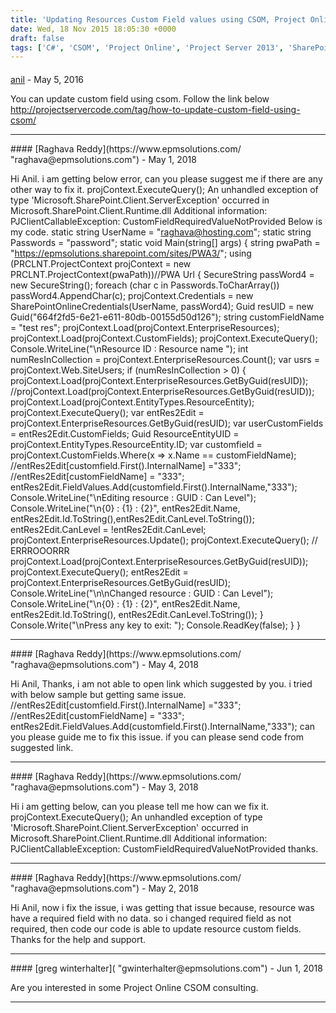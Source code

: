 ```yaml
---
title: 'Updating Resources Custom Field values using CSOM, Project Online, #Project Server 2013'
date: Wed, 18 Nov 2015 18:05:30 +0000
draft: false
tags: ['C#', 'CSOM', 'Project Online', 'Project Server 2013', 'SharePoint 2013']
---
```



#### 
[anil]( "anilcareer.b.tech@gmail.com") - <time datetime="2016-05-27 19:11:56">May 5, 2016</time>

You can update custom field using csom. Follow the link below http://projectservercode.com/tag/how-to-update-custom-field-using-csom/
<hr />
#### 
[Raghava Reddy](https://www.epmsolutions.com/ "raghava@epmsolutions.com") - <time datetime="2018-05-28 04:55:34">May 1, 2018</time>

Hi Anil. i am getting below error, can you please suggest me if there are any other way to fix it. projContext.ExecuteQuery(); An unhandled exception of type 'Microsoft.SharePoint.Client.ServerException' occurred in Microsoft.SharePoint.Client.Runtime.dll Additional information: PJClientCallableException: CustomFieldRequiredValueNotProvided Below is my code. static string UserName = "raghava@hosting.com"; static string Passwords = "password"; static void Main(string\[\] args) { string pwaPath = "https://epmsolutions.sharepoint.com/sites/PWA3/"; using (PRCLNT.ProjectContext projContext = new PRCLNT.ProjectContext(pwaPath))//PWA Url { SecureString passWord4 = new SecureString(); foreach (char c in Passwords.ToCharArray()) passWord4.AppendChar(c); projContext.Credentials = new SharePointOnlineCredentials(UserName, passWord4); Guid resUID = new Guid("664f2fd5-6e21-e611-80db-00155d50d126"); string customFieldName = "test res"; projContext.Load(projContext.EnterpriseResources); projContext.Load(projContext.CustomFields); projContext.ExecuteQuery(); Console.WriteLine("\\nResource ID : Resource name "); int numResInCollection = projContext.EnterpriseResources.Count(); var usrs = projContext.Web.SiteUsers; if (numResInCollection > 0) { projContext.Load(projContext.EnterpriseResources.GetByGuid(resUID)); //projContext.Load(projContext.EnterpriseResources.GetByGuid(resUID)); projContext.Load(projContext.EntityTypes.ResourceEntity); projContext.ExecuteQuery(); var entRes2Edit = projContext.EnterpriseResources.GetByGuid(resUID); var userCustomFields = entRes2Edit.CustomFields; Guid ResourceEntityUID = projContext.EntityTypes.ResourceEntity.ID; var customfield = projContext.CustomFields.Where(x => x.Name == customFieldName); //entRes2Edit\[customfield.First().InternalName\] ="333"; //entRes2Edit\[customFieldName\] = "333"; entRes2Edit.FieldValues.Add(customfield.First().InternalName,"333"); Console.WriteLine("\\nEditing resource : GUID : Can Level"); Console.WriteLine("\\n{0} : {1} : {2}", entRes2Edit.Name, entRes2Edit.Id.ToString(),entRes2Edit.CanLevel.ToString()); entRes2Edit.CanLevel = !entRes2Edit.CanLevel; projContext.EnterpriseResources.Update(); projContext.ExecuteQuery(); // ERRROOORRR projContext.Load(projContext.EnterpriseResources.GetByGuid(resUID)); projContext.ExecuteQuery(); entRes2Edit = projContext.EnterpriseResources.GetByGuid(resUID); Console.WriteLine("\\n\\nChanged resource : GUID : Can Level"); Console.WriteLine("\\n{0} : {1} : {2}", entRes2Edit.Name, entRes2Edit.Id.ToString(), entRes2Edit.CanLevel.ToString()); } Console.Write("\\nPress any key to exit: "); Console.ReadKey(false); } }
<hr />
#### 
[Raghava Reddy](https://www.epmsolutions.com/ "raghava@epmsolutions.com") - <time datetime="2018-05-24 14:40:10">May 4, 2018</time>

Hi Anil, Thanks, i am not able to open link which suggested by you. i tried with below sample but getting same issue. //entRes2Edit\[customfield.First().InternalName\] ="333"; //entRes2Edit\[customFieldName\] = "333"; entRes2Edit.FieldValues.Add(customfield.First().InternalName,"333"); can you please guide me to fix this issue. if you can please send code from suggested link.
<hr />
#### 
[Raghava Reddy](https://www.epmsolutions.com/ "raghava@epmsolutions.com") - <time datetime="2018-05-23 13:08:09">May 3, 2018</time>

Hi i am getting below, can you please tell me how can we fix it. projContext.ExecuteQuery(); An unhandled exception of type 'Microsoft.SharePoint.Client.ServerException' occurred in Microsoft.SharePoint.Client.Runtime.dll Additional information: PJClientCallableException: CustomFieldRequiredValueNotProvided thanks.
<hr />
#### 
[Raghava Reddy](https://www.epmsolutions.com/ "raghava@epmsolutions.com") - <time datetime="2018-05-29 07:09:45">May 2, 2018</time>

Hi Anil, now i fix the issue, i was getting that issue because, resource was have a required field with no data. so i changed required field as not required, then code our code is able to update resource custom fields. Thanks for the help and support.
<hr />
#### 
[greg winterhalter]( "gwinterhalter@epmsolutions.com") - <time datetime="2018-06-04 00:55:54">Jun 1, 2018</time>

Are you interested in some Project Online CSOM consulting.
<hr />

